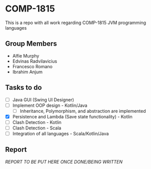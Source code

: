# COMP-1815
 This is a repo with all work regarding COMP-1815 JVM programming languages
 
 ## Group Members
 - Alfie Murphy
 - Edvinas Radvilavicius
 - Francesco Romano
 - Ibrahim Anjum
 
 ## Tasks to do
 - [ ] Java GUI (Swing UI Designer)
 - [ ] Implement OOP design - Kotlin/Java
   - [ ] Inheritance, Polymorphism, and abstraction are implemented
 - [X] Persistence and Lambda (Save state functionality) - Kotlin
 - [ ] Clash Detection - Kotlin
 - [ ] Clash Detection - Scala
 - [ ] Integration of all languages - Scala/Kotlin/Java
 
 ## Report
 
_REPORT TO BE PUT HERE ONCE DONE/BEING WRITTEN_
